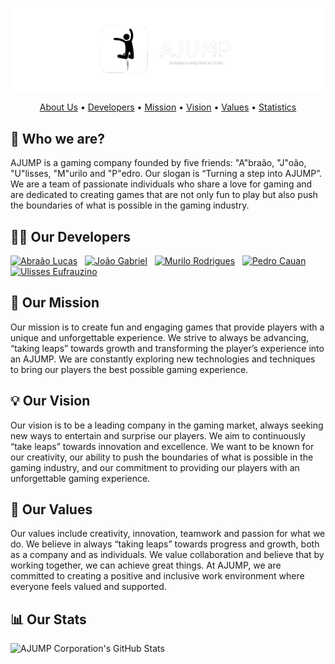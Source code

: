 <div align="center">

  ![AJUMP Banner](https://github.com/AJUMP-Corp/.github/blob/main/ajump_banner.png)

  <a href="#-who-we-are">About Us</a> •
  <a href="#-our-developers">Developers</a> •
  <a href="#-our-mission">Mission</a> •
  <a href="#-our-vision">Vision</a> •
  <a href="#-our-values">Values</a> •
  <a href="#-our-stats">Statistics</a>

</div>

## 👥 Who we are?
AJUMP is a gaming company founded by five friends: "A"braão, "J"oão, "U"lisses, "M"urilo and "P"edro. Our slogan is “Turning a step into AJUMP”. We are a team of passionate individuals who share a love for gaming and are dedicated to creating games that are not only fun to play but also push the boundaries of what is possible in the gaming industry.

## 👨‍💻 Our Developers
<a href="https://github.com/abraaolucassb" target="_blank"><img width="64px" height="64px" src="https://images.weserv.nl/?url=https://avatars.githubusercontent.com/u/103671057?v=4&mask=circle" alt="Abraão Lucas"></a> &nbsp;
<a href="https://github.com/JGabrielJ" target="_blank"><img width="64px" height="64px" src="https://images.weserv.nl/?url=https://avatars.githubusercontent.com/u/95143389?s=400&u=ab6787c3407ecf0015bab749aabe5109c392cac4&v=4&mask=circle" alt="João Gabriel"></a> &nbsp;
<a href="https://github.com/MuriloPensativo" target="_blank"><img width="64px" height="64px" src="https://images.weserv.nl/?url=https://avatars.githubusercontent.com/u/106769022?v=4&mask=circle" alt="Murilo Rodrigues"></a> &nbsp;
<a href="https://github.com/Cauan87" target="_blank"><img width="64px" height="64px" src="https://images.weserv.nl/?url=https://avatars.githubusercontent.com/u/92456337?v=4&mask=circle" alt="Pedro Cauan"></a> &nbsp;
<a href="https://github.com/Ulisses-Eufrauzino" target="_blank"><img width="64px" height="64px" src="https://images.weserv.nl/?url=https://avatars.githubusercontent.com/u/89611699?v=4&mask=circle" alt="Ulisses Eufrauzino"></a> &nbsp;

## 🎯 Our Mission
Our mission is to create fun and engaging games that provide players with a unique and unforgettable experience. We strive to always be advancing, “taking leaps” towards growth and transforming the player’s experience into an AJUMP. We are constantly exploring new technologies and techniques to bring our players the best possible gaming experience.

## 💡 Our Vision
Our vision is to be a leading company in the gaming market, always seeking new ways to entertain and surprise our players. We aim to continuously “take leaps” towards innovation and excellence. We want to be known for our creativity, our ability to push the boundaries of what is possible in the gaming industry, and our commitment to providing our players with an unforgettable gaming experience.

## 🗿 Our Values
Our values include creativity, innovation, teamwork and passion for what we do. We believe in always “taking leaps” towards progress and growth, both as a company and as individuals. We value collaboration and believe that by working together, we can achieve great things. At AJUMP, we are committed to creating a positive and inclusive work environment where everyone feels valued and supported.

## 📊 Our Stats
<!-- Credits: https://github.com/PressJump/reimaginedreadme -->
![AJUMP Corporation's GitHub Stats](https://myreadme.vercel.app/api/embed/AJUMP-Corp?panels=userstatistics,toprepositories,toplanguages,commitgraph)
